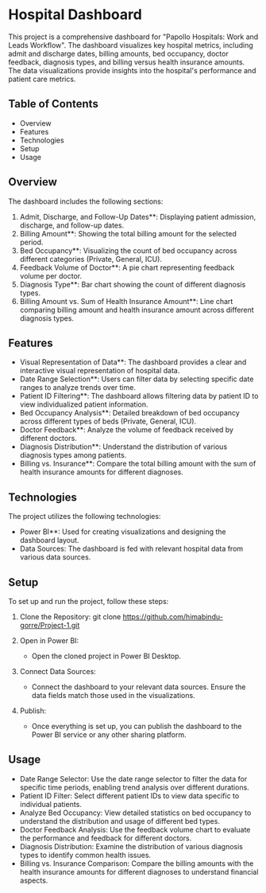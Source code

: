 # Hospital Dashboard

This project is a comprehensive dashboard for "Papollo Hospitals: Work and Leads Workflow". The dashboard visualizes key hospital metrics, including admit and discharge dates, billing amounts, bed occupancy, doctor feedback, diagnosis types, and billing versus health insurance amounts. The data visualizations provide insights into the hospital's performance and patient care metrics.

## Table of Contents

- Overview
- Features
- Technologies
- Setup
- Usage

## Overview

The dashboard includes the following sections:

1. Admit, Discharge, and Follow-Up Dates**: Displaying patient admission, discharge, and follow-up dates.
2. Billing Amount**: Showing the total billing amount for the selected period.
3. Bed Occupancy**: Visualizing the count of bed occupancy across different categories (Private, General, ICU).
4. Feedback Volume of Doctor**: A pie chart representing feedback volume per doctor.
5. Diagnosis Type**: Bar chart showing the count of different diagnosis types.
6. Billing Amount vs. Sum of Health Insurance Amount**: Line chart comparing billing amount and health insurance amount across different diagnosis types.

## Features

- Visual Representation of Data**: The dashboard provides a clear and interactive visual representation of hospital data.
- Date Range Selection**: Users can filter data by selecting specific date ranges to analyze trends over time.
- Patient ID Filtering**: The dashboard allows filtering data by patient ID to view individualized patient information.
- Bed Occupancy Analysis**: Detailed breakdown of bed occupancy across different types of beds (Private, General, ICU).
- Doctor Feedback**: Analyze the volume of feedback received by different doctors.
- Diagnosis Distribution**: Understand the distribution of various diagnosis types among patients.
- Billing vs. Insurance**: Compare the total billing amount with the sum of health insurance amounts for different diagnoses.

## Technologies

The project utilizes the following technologies:

- Power BI**: Used for creating visualizations and designing the dashboard layout.
- Data Sources: The dashboard is fed with relevant hospital data from various data sources.

## Setup

To set up and run the project, follow these steps:

1. Clone the Repository:
    git clone https://github.com/himabindu-gorre/Project-1.git


2. Open in Power BI:
    - Open the cloned project in Power BI Desktop.

3. Connect Data Sources:
    - Connect the dashboard to your relevant data sources. Ensure the data fields match those used in the visualizations.

4. Publish:
    - Once everything is set up, you can publish the dashboard to the Power BI service or any other sharing platform.

## Usage

- Date Range Selector: Use the date range selector to filter the data for specific time periods, enabling trend analysis over different durations.
- Patient ID Filter: Select different patient IDs to view data specific to individual patients.
- Analyze Bed Occupancy: View detailed statistics on bed occupancy to understand the distribution and usage of different bed types.
- Doctor Feedback Analysis: Use the feedback volume chart to evaluate the performance and feedback for different doctors.
- Diagnosis Distribution: Examine the distribution of various diagnosis types to identify common health issues.
- Billing vs. Insurance Comparison: Compare the billing amounts with the health insurance amounts for different diagnoses to understand financial aspects.
